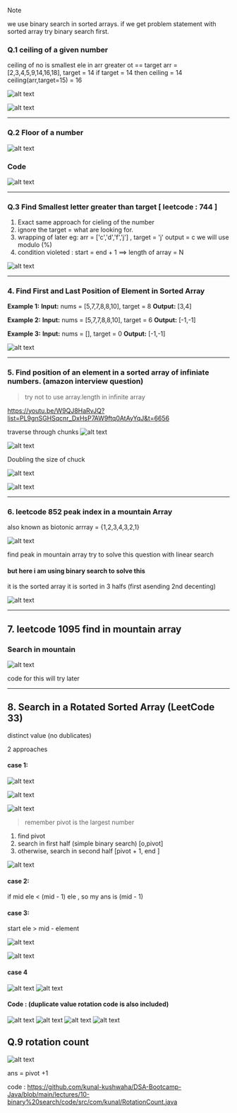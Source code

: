 

> [!NOTE]
> we use binary search in sorted arrays.
> if we get problem statement with sorted array try binary search first.

### Q.1 ceiling of a given number 

ceiling of no is smallest ele in arr greater ot == target
arr = [2,3,4,5,9,14,16,18], target = 14
if target = 14 then ceiling = 14
ceiling(arr,target=15) = 16 

![alt text](Pastedimage20241202175529.png)


![alt text](Pastedimage20241203070828.png)

---
### Q.2 Floor of a number

![alt text](WhatsAppImage2024-12-03at06.47.31_98d7e648.jpg)

### Code 

![alt text](Pastedimage20241203070809.png)

---
### Q.3 Find Smallest letter greater than target [ leetcode : 744 ]


1. Exact same approach for cieling of the number
2. ignore the target = what are looking for.
3. wrapping of later eg: arr = ['c','d','f','j'] , target = 'j' output = c we will use modulo (%) 
4. condition violeted : start = end + 1 ==> length of array = N   

![alt text](Pastedimage20241204144936.png)

---
### 4. Find First and Last Position of Element in Sorted Array

**Example 1:**
**Input:** nums = [5,7,7,8,8,10], target = 8
**Output:** [3,4]

**Example 2:**
**Input:** nums = [5,7,7,8,8,10], target = 6
**Output:** [-1,-1]

**Example 3:**
**Input:** nums = [], target = 0
**Output:** [-1,-1]

![alt text](Pastedimage20241204114845.png)

---

### 5. Find position of an element in a sorted array of infiniate numbers. (amazon interview question)

> try not to use array.length in infinite array 

https://youtu.be/W9QJ8HaRvJQ?list=PL9gnSGHSqcnr_DxHsP7AW9ftq0AtAyYqJ&t=6656

traverse through chunks
![alt text](Pastedimage20241215122615.png)

![alt text](Pastedimage20241215121554.png)


Doubling the size of chuck 

![alt text](Pastedimage20241215123745.png)

![alt text](Pastedimage20241215124827.png)

---
### 6. leetcode 852 peak index in a mountain Array

also known as biotonic arrray = {1,2,3,4,3,2,1}

![alt text](Pastedimage20241215174002.png)


find peak in mountain array
try to solve this question with linear search
#### but here i am using binary search to solve this

it is the sorted array it is sorted in 3 halfs (first asending 2nd decenting)

![alt text](Pastedimage20241216190242.png)

---
## 7. leetcode 1095 find in mountain array
### Search in mountain

![alt text](Pastedimage20241216190713.png)

code for this will try later

---
## 8. Search in a Rotated Sorted Array (LeetCode 33)

distinct value (no dublicates)

2 approaches 

#### case 1:
![alt text](Pastedimage20241216191656.png)

![alt text](Pastedimage20241216191704.png)

![alt text](Pastedimage20241216191913.png)

> remember pivot is the largest number 


1. find pivot 
2. search in first half (simple binary search) [o,pivot]
3. otherwise, search in second half [pivot + 1, end ]

![alt text](Pastedimage20241216192508.png)

#### case 2:

if mid ele  < (mid - 1) ele , so my ans is (mid - 1)

#### case 3: 

start ele > mid - element

![alt text](Pastedimage20241216193255.png)

![alt text](Pastedimage20241216193417.png)



#### case 4

![alt text](Pastedimage20241216194556.png) 
![alt text](Pastedimage20241216201207.png)

#### Code : (duplicate value rotation code is also included)
![alt text](Pastedimage20241217225135.png)
![alt text](Pastedimage20241217225200.png)
![alt text](Pastedimage20241217225216.png)
![alt text](Pastedimage20241217225237.png)

## Q.9 rotation count

![alt text](Pastedimage20241217232449.png)

ans = pivot +1

code : https://github.com/kunal-kushwaha/DSA-Bootcamp-Java/blob/main/lectures/10-binary%20search/code/src/com/kunal/RotationCount.java
